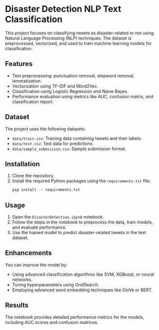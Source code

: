 # Disaster Detection NLP Text Classification

This project focuses on classifying tweets as disaster-related or not using Natural Language Processing (NLP) techniques. The dataset is preprocessed, vectorized, and used to train machine learning models for classification.

## Features

- Text preprocessing: punctuation removal, stopword removal, lemmatization.
- Vectorization using TF-IDF and Word2Vec.
- Classification using Logistic Regression and Naive Bayes.
- Performance evaluation using metrics like AUC, confusion matrix, and classification report.

## Dataset

The project uses the following datasets:

- `data/train.csv`: Training data containing tweets and their labels.
- `data/test.csv`: Test data for predictions.
- `data/sample_submission.csv`: Sample submission format.

## Installation

1. Clone the repository.
2. Install the required Python packages using the `requirements.txt` file:
   ```bash
   pip install -r requirements.txt
   ```

## Usage

1. Open the `DisasterDetection.ipynb` notebook.
2. Follow the steps in the notebook to preprocess the data, train models, and evaluate performance.
3. Use the trained model to predict disaster-related tweets in the test dataset.

## Enhancements

You can improve the model by:

- Using advanced classification algorithms like SVM, XGBoost, or neural networks.
- Tuning hyperparameters using GridSearch.
- Employing advanced word embedding techniques like GloVe or BERT.

## Results

The notebook provides detailed performance metrics for the models, including AUC scores and confusion matrices.
